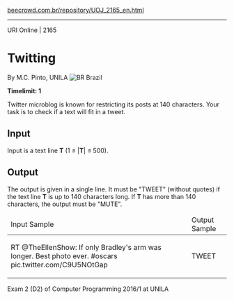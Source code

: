 <p><a href="https://www.beecrowd.com.br/repository/UOJ_2165_en.html">beecrowd.com.br/repository/UOJ_2165_en.html</a></p><hr>
<div>
  <span>URI Online | 2165</span>
  <h1>Twitting</h1>
  <div>
    <p>By M.C. Pinto, UNILA <img src="https://resources.beecrowd.com.br/gallery/images/flags/br.gif" alt="BR"> Brazil</p>
  </div>
  <strong>Timelimit: 1</strong>
</div>
<div>
<div>
  <p>Twitter microblog is known for restricting its posts at 140 characters. Your task is to check if a text will fit in a tweet.</p>
</div>
<h2>Input</h2>
<div>
  <p>Input is a text line <strong>T</strong> (1 ≤ |<strong>T</strong>| ≤ 500).</p>
</div>
<h2>Output</h2>
<div>
  <p>The output is given in a single line. It must be "TWEET" (without quotes) if the text line <strong>T</strong> is up to 140 characters long. If <strong>T</strong> has more than 140 characters, the output must be "MUTE".</p>
</div>
<div></div>
<table>
  <thead>
    <tr>
      <td>Input Sample</td>
      <td>Output Sample</td>
    </tr>
  </thead>
  <tbody>
    <tr>
      <td>
        <p>RT @TheEllenShow: If only Bradley's arm was longer. Best photo ever. #oscars pic.twitter.com/C9U5NOtGap</p>
      </td>
      <td>
        <p>TWEET</p>
      </td>
    </tr>
  </tbody>
</table>
<div></div>
  <p>
  Exam 2 (D2) of Computer Programming 2016/1 at UNILA</p>
</div>